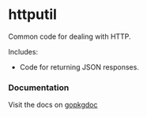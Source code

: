 # httputil

Common code for dealing with HTTP.

Includes:

- Code for returning JSON responses.

### Documentation

Visit the docs on [gopkgdoc](http://godoc.org/github.com/coreos/pkg/httputil)
